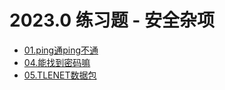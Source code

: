 # 2023.0 练习题 - 安全杂项

- [01.ping通ping不通](practice/2023.0/misc/01.md)
- [04.能找到密码嘛](practice/2023.0/misc/04.md)
- [05.TLENET数据包](practice/2023.0/misc/05.md)
